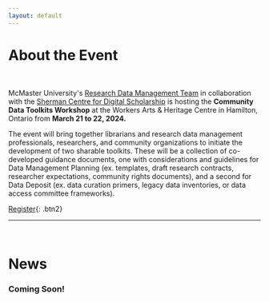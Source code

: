```yaml
---
layout: default
---
```


<h1 class="post-title">About the Event</h1>
<br />

McMaster University's [Research Data Management Team](https://rdm.mcmaster.ca/about) in collaboration with the [Sherman Centre for Digital Scholarship](https://scds.ca/) is hosting the <b>Community Data Toolkits Workshop</b> at the Workers Arts & Heritage Centre in Hamilton, Ontario from <b>March 21 to 22, 2024.</b> 

The event will bring together librarians and research data management professionals, researchers, and community organizations to initiate the development of two sharable toolkits. These will be a collection of co-developed guidance documents, one with considerations and guidelines for Data Management Planning (ex. templates, draft research contracts, researcher expectations, community rights documents), and a second for Data Deposit (ex. data curation primers, legacy data inventories, or data access committee frameworks).

[Register](https://www.eventbrite.ca/e/community-research-data-toolkits-workshop-tickets-793174204397?aff=oddtdtcreator){: .btn2}


---
<br>

<h1 class="post-title">News</h1>

### Coming Soon!

<!--- 

<ul class="listing">
{% for post in site.posts %}
  <li class="listing-item">
   <p><a href="{{ site.baseurl }}{{ post.url }}">{{ post.title }} | {{ post.date | date: "%B %-d, %Y" }}</a></p>
    <div>
        {{ post.excerpt }}<a class="excerpt" href="{{ site.baseurl }}{{ post.url }}"> Keep reading...</a>
    </div>
  </li>

{% endfor %}
</ul>

--->
